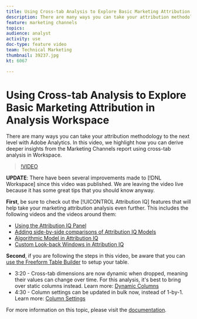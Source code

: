 ```yaml
---
title: Using Cross-tab Analysis to Explore Basic Marketing Attribution in Analysis Workspace
description: There are many ways you can take your attribution methodology to the next level with Adobe Analytics. In this video, we highlight how you can derive deeper insights from the Marketing Channels report using cross-tab analysis in Workspace.
feature: marketing channels
topics: 
audience: analyst
activity: use
doc-type: feature video
team: Technical Marketing
thumbnail: 39237.jpg
kt: 6067

---
```


# Using Cross-tab Analysis to Explore Basic Marketing Attribution in Analysis Workspace

There are many ways you can take your attribution methodology to the next level with Adobe Analytics. In this video, we highlight how you can derive deeper insights from the Marketing Channels report using cross-tab analysis in Workspace.

>[!VIDEO](https://video.tv.adobe.com/v/39237/?quality=12&learn=on)

**UPDATE**: There have been several improvements made to [!DNL Workspace] since this video was published. We are leaving the video live because it has some great tips that you should know anyway.

**First**, be sure to check out the [!UICONTROL Attribution IQ] features that will help take your marketing attribution analysis even further. This includes the following videos and the videos around them:

* [Using the Attribution IQ Panel](using-the-attribution-iq-panel.md)
* [Adding side-by-side comparisons of Attribution IQ Models](adding-side-by-side-comparisons-of-attribution-iq-models.md)
* [Algorithmic Model in Attribution IQ](algorithmic-model-in-attribution-iq.md)
* [Custom Look-back Windows in Attribution IQ](custom-lookback-windows-in-attribution-iq.md)

**Second**, if you are following the steps in this video, be aware that you can [use the Freeform Table Builder](../building-freeform-tables/using-the-freeform-table-builder-in-analysis-workspace.md) to setup your table.

* 3:20 - Cross-tab dimensions are now dynamic when dropped, meaning their values can change over time. For this analysis, it's best to bring over static columns instead. Learn more: [Dynamic Columns](../building-freeform-tables/dynamic-columns.md)
* 4:30 - Column settings can be updated in bulk now, instead of 1-by-1. Learn more: [Column Settings](../building-freeform-tables/column-settings-updates-in-analysis-workspace-text-wrapping.md)
 

For more information on this topic, please visit the [documentation](https://docs.adobe.com/content/help/en/analytics/analyze/analysis-workspace/attribution/models.html).

 